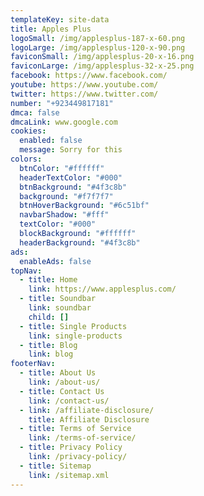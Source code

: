 ```yaml
---
templateKey: site-data
title: Apples Plus
logoSmall: /img/applesplus-187-x-60.png
logoLarge: /img/applesplus-120-x-90.png
faviconSmall: /img/applesplus-20-x-16.png
faviconLarge: /img/applesplus-32-x-25.png
facebook: https://www.facebook.com/
youtube: https://www.youtube.com/
twitter: https://www.twitter.com/
number: "+923449817181"
dmca: false
dmcaLink: www.google.com
cookies:
  enabled: false
  message: Sorry for this
colors:
  btnColor: "#ffffff"
  headerTextColor: "#000"
  btnBackground: "#4f3c8b"
  background: "#f7f7f7"
  btnHoverBackground: "#6c51bf"
  navbarShadow: "#fff"
  textColor: "#000"
  blockBackground: "#ffffff"
  headerBackground: "#4f3c8b"
ads:
  enableAds: false
topNav:
  - title: Home
    link: https://www.applesplus.com/
  - title: Soundbar
    link: soundbar
    child: []
  - title: Single Products
    link: single-products
  - title: Blog
    link: blog
footerNav:
  - title: About Us
    link: /about-us/
  - title: Contact Us
    link: /contact-us/
  - link: /affiliate-disclosure/
    title: Affiliate Disclosure
  - title: Terms of Service
    link: /terms-of-service/
  - title: Privacy Policy
    link: /privacy-policy/
  - title: Sitemap
    link: /sitemap.xml
---
```

